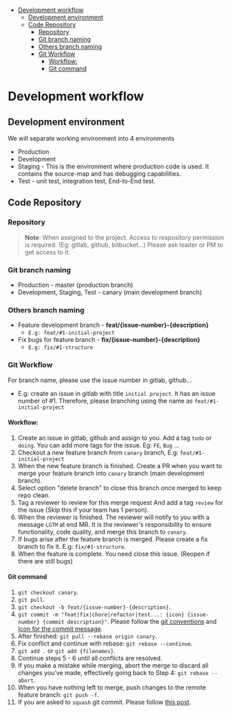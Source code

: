 <!-- START doctoc generated TOC please keep comment here to allow auto update -->
<!-- DON'T EDIT THIS SECTION, INSTEAD RE-RUN doctoc TO UPDATE -->

- [Development workflow](#development-workflow)
  - [Development environment](#development-environment)
  - [Code Repository](#code-repository)
    - [Repository](#repository)
    - [Git branch naming](#git-branch-naming)
    - [Others branch naming](#others-branch-naming)
    - [Git Workflow](#git-workflow)
      - [Workflow:](#workflow)
      - [Git command](#git-command)

<!-- END doctoc generated TOC please keep comment here to allow auto update -->

# Development workflow

## Development environment

We will separate working environment into 4 environments

- Production
- Development
- Staging - This is the environment where production code is used. It contains the source-map and has debugging capabilities.
- Test - unit test, integration test, End-to-End test.

## Code Repository

### Repository

> **Note**: When assigned to the project. Access to respository permission is required. (Eg: gitlab, github, bitbucket...) Please ask leader or PM to get access to it.

### Git branch naming

- Production - master (production branch)
- Development, Staging, Test - canary (main development branch)

### Others branch naming

- Feature development branch - **feat/{issue-number}-{description}**
  - `E.g: feat/#1-initial-project`
- Fix bugs for feature branch - **fix/{issue-number}-{description}**
  - `E.g: fix/#1-structure`

### Git Workflow

For branch name, please use the issue number in gitlab, github...

- E.g: create an issue in gitlab with title `initial project`. It has an issue number of #1. Therefore, please branching using the name as `feat/#1-initial-project`

#### Workflow:

1. Create an issue in gitlab, github and assign to you. Add a tag `todo` or `doing`. You can add more tags for the issue. Eg: `FE`, `Bug` ...
2. Checkout a new feature branch from `canary` branch, E.g: `feat/#1-initial-project`
3. When the new feature branch is finished. Create a PR when you want to merge your feature branch into `canary` branch (main development branch).
4. Select option "delete branch" to close this branch once merged to keep repo clean.
5. Tag a reviewer to review for this merge request And add a tag `review` for the issue (Skip this if your team has 1 person).
6. When the reviewer is finished. The reviewer will notify to you with a message `LGTM` at end MR. It is the reviewer's responsibility to ensure functionality, code quality, and merge this branch to `canary`.
7. If bugs arise after the feature branch is merged. Please create a fix branch to fix it. E.g: `fix/#1-structure`.
8. When the feature is complete. You need close this issue. (Reopen if there are still bugs)

#### Git command

1. `git checkout canary`.
2. `git pull`.
3. `git checkout -b feat/{issue-number}-{description}`.
4. `git commit -m "feat|fix|chore|refactor|test...: {icon} {issue-number} {commit description}"`. Please follow the [git conventions](https://www.conventionalcommits.org/en/v1.0.0/) and [Icon for the commit message](https://gitmoji.dev/).
5. After finished: `git pull --rebase origin canary`.
6. Fix conflict and continue with rebase: `git rebase --continue`.
7. `git add .` or `git add {filenames}`.
8. Continue steps 5 - 6 until all conflicts are resolved.
9. If you make a mistake while merging, abort the merge to discard all changes you’ve made, effectively going back to Step 4: `git rebase --abort`.
10. When you have nothing left to merge, push changes to the remote feature branch: `git push -f`.
11. If you are asked to `squash` git commit. Please follow [this post](https://www.internalpointers.com/post/squash-commits-into-one-git).
